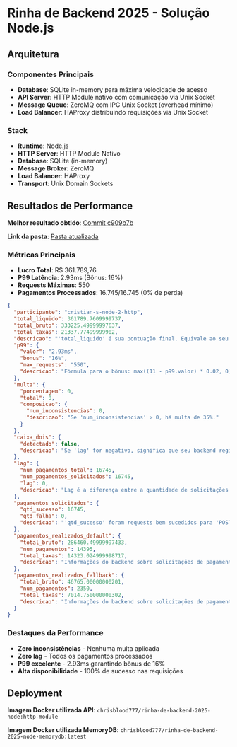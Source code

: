 # Rinha de Backend 2025 - Solução Node.js

## Arquitetura

### Componentes Principais
- **Database**: SQLite in-memory para máxima velocidade de acesso
- **API Server**: HTTP Module nativo com comunicação via Unix Socket
- **Message Queue**: ZeroMQ com IPC Unix Socket (overhead mínimo)
- **Load Balancer**: HAProxy distribuindo requisições via Unix Socket

### Stack
- **Runtime**: Node.js
- **HTTP Server**: HTTP Module Nativo
- **Database**: SQLite (in-memory)
- **Message Broker**: ZeroMQ
- **Load Balancer**: HAProxy
- **Transport**: Unix Domain Sockets

## Resultados de Performance

**Melhor resultado obtido**: [Commit c909b7b](https://github.com/zanfranceschi/rinha-de-backend-2025/commit/c909b7bf22dab1d3b9d9181541ac3e90d8db4888)

**Link da pasta**: [Pasta atualizada](https://github.com/zanfranceschi/rinha-de-backend-2025/tree/main/participantes/cristian-s-node-2-http)

### Métricas Principais
- **Lucro Total**: R$ 361.789,76
- **P99 Latência**: 2.93ms (Bônus: 16%)
- **Requests Máximas**: 550
- **Pagamentos Processados**: 16.745/16.745 (0% de perda)

````json
{
  "participante": "cristian-s-node-2-http",
  "total_liquido": 361789.7609999737,
  "total_bruto": 333225.49999997637,
  "total_taxas": 21337.77499999902,
  "descricao": "'total_liquido' é sua pontuação final. Equivale ao seu lucro. Fórmula: total_liquido + (total_liquido * p99.bonus) - (total_liquido * multa.porcentagem)",
  "p99": {
    "valor": "2.93ms",
    "bonus": "16%",
    "max_requests": "550",
    "descricao": "Fórmula para o bônus: max((11 - p99.valor) * 0.02, 0)"
  },
  "multa": {
    "porcentagem": 0,
    "total": 0,
    "composicao": {
      "num_inconsistencias": 0,
      "descricao": "Se 'num_inconsistencias' > 0, há multa de 35%."
    }
  },
  "caixa_dois": {
    "detectado": false,
    "descricao": "Se 'lag' for negativo, significa que seu backend registrou mais pagamentos do que solicitado, automaticamente desclassificando sua submissão!"
  },
  "lag": {
    "num_pagamentos_total": 16745,
    "num_pagamentos_solicitados": 16745,
    "lag": 0,
    "descricao": "Lag é a diferença entre a quantidade de solicitações de pagamentos e o que foi realmente computado pelo backend. Mostra a perda de pagamentos possivelmente por estarem enfileirados."
  },
  "pagamentos_solicitados": {
    "qtd_sucesso": 16745,
    "qtd_falha": 0,
    "descricao": "'qtd_sucesso' foram requests bem sucedidos para 'POST /payments' e 'qtd_falha' os requests com erro."
  },
  "pagamentos_realizados_default": {
    "total_bruto": 286460.49999997433,
    "num_pagamentos": 14395,
    "total_taxas": 14323.024999998717,
    "descricao": "Informações do backend sobre solicitações de pagamento para o Payment Processor Default."
  },
  "pagamentos_realizados_fallback": {
    "total_bruto": 46765.00000000201,
    "num_pagamentos": 2350,
    "total_taxas": 7014.750000000302,
    "descricao": "Informações do backend sobre solicitações de pagamento para o Payment Processor Fallback."
  }
}
````

### Destaques da Performance
-  **Zero inconsistências** - Nenhuma multa aplicada
-  **Zero lag** - Todos os pagamentos processados
-  **P99 excelente** - 2.93ms garantindo bônus de 16%
-  **Alta disponibilidade** - 100% de sucesso nas requisições

## Deployment

**Imagem Docker utilizada API**: `chrisblood777/rinha-de-backend-2025-node:http-module`

**Imagem Docker utilizada MemoryDB**: `chrisblood777/rinha-de-backend-2025-node-memorydb:latest`
